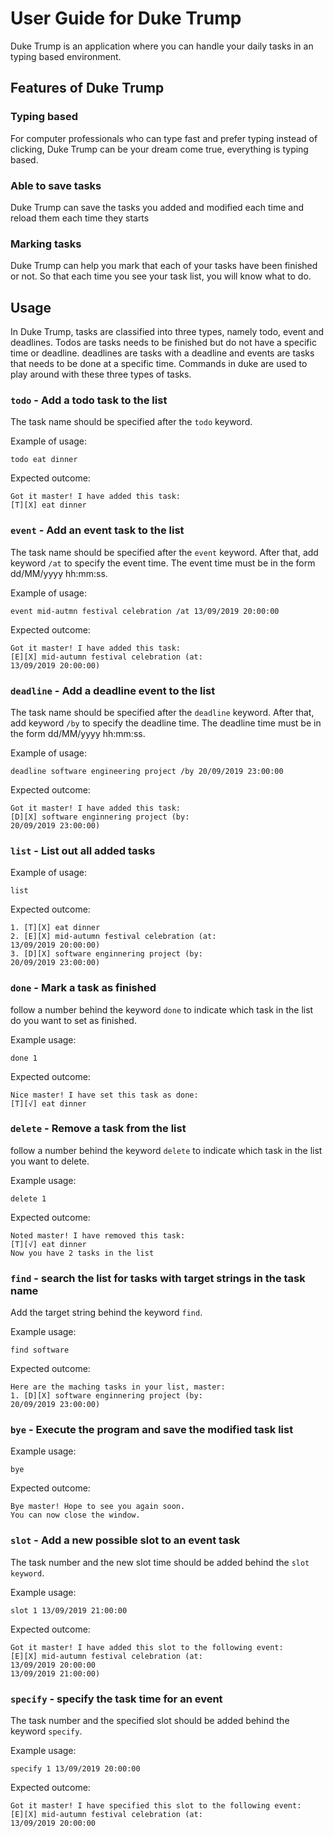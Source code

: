 # User Guide for Duke Trump

Duke Trump is an application where you can handle your daily tasks in an typing based environment.

## Features of Duke Trump

### Typing based

For computer professionals who can type fast and prefer typing instead of clicking, Duke Trump can be your dream come true, everything is typing based. 

### Able to save tasks

Duke Trump can save the tasks you added and modified each time and reload them each time they starts

### Marking tasks

Duke Trump can help you mark that each of your tasks have been finished or not. So that each time you see your task list, you will know what to do.

## Usage

In Duke Trump, tasks are classified into three types, namely todo, event and deadlines. Todos are tasks needs to be finished but do not have a specific time or deadline. deadlines are tasks with a deadline and events are tasks that needs to be done at a specific time. Commands in duke are used to play around with these three types of tasks.

### `todo` - Add a todo task to the list

The task name should be specified after the `todo` keyword.

Example of usage: 

`todo eat dinner`

Expected outcome:

`Got it master! I have added this task:` <br />
  `[T][X] eat dinner`
  
### `event` - Add an event task to the list

The task name should be specified after the `event` keyword. After that,
add keyword `/at` to specify the event time. The event time must be in the 
form dd/MM/yyyy hh:mm:ss.

Example of usage:

`event mid-autmn festival celebration /at 13/09/2019 20:00:00`

Expected outcome:

`Got it master! I have added this task:` <br />
  `[E][X] mid-autumn festival celebration (at:` <br />
  `13/09/2019 20:00:00)`

### `deadline` - Add a deadline event to the list

The task name should be specified after the `deadline` keyword. After that,
add keyword `/by` to specify the deadline time. The deadline time must be in the 
form dd/MM/yyyy hh:mm:ss.

Example of usage:

`deadline software engineering project /by 20/09/2019 23:00:00`

Expected outcome:

`Got it master! I have added this task:` <br />
  `[D][X] software enginnering project (by:` <br/>
  `20/09/2019 23:00:00)`
  
### `list` - List out all added tasks

Example of usage:

`list`

Expected outcome:

`1. [T][X] eat dinner`<br />
`2. [E][X] mid-autumn festival celebration (at:` <br />
   `13/09/2019 20:00:00)` <br />
`3. [D][X] software enginnering project (by:` <br/>
   `20/09/2019 23:00:00)`
 
### `done` - Mark a task as finished
follow a number behind the keyword `done` to indicate which task in the list do you want to set as finished.

Example usage:

`done 1`

Expected outcome:

`Nice master! I have set this task as done:` <br />
`[T][√] eat dinner`

### `delete` - Remove a task from the list
follow a number behind the keyword `delete` to indicate which task in the list you want to delete.

Example usage:

`delete 1`

Expected outcome:

`Noted master! I have removed this task:` <br />
`[T][√] eat dinner` <br />
`Now you have 2 tasks in the list`

### `find` - search the list for tasks with target strings in the task name
Add the target string behind the keyword `find`.

Example usage:

`find software`

Expected outcome:

`Here are the maching tasks in your list, master:` <br />
`1. [D][X] software enginnering project (by:` <br/>
   `20/09/2019 23:00:00)`

### `bye` - Execute the program and save the modified task list

Example usage:

`bye`

Expected outcome:

`Bye master! Hope to see you again soon.` <br />
`You can now close the window.`

### `slot` - Add a new possible slot to an event task

The task number and the new slot time should be added behind the `slot keyword`.

Example usage:

`slot 1 13/09/2019 21:00:00`

Expected outcome:

`Got it master! I have added this slot to the following event:` <br />
`[E][X] mid-autumn festival celebration (at:` <br />
`13/09/2019 20:00:00` <br />
`13/09/2019 21:00:00)`

### `specify` - specify the task time for an event

The task number and the specified slot should be added behind the keyword `specify`.

Example usage:

`specify 1 13/09/2019 20:00:00`

Expected outcome:

`Got it master! I have specified this slot to the following event:` <br />
`[E][X] mid-autumn festival celebration (at:` <br />
`13/09/2019 20:00:00` <br />
